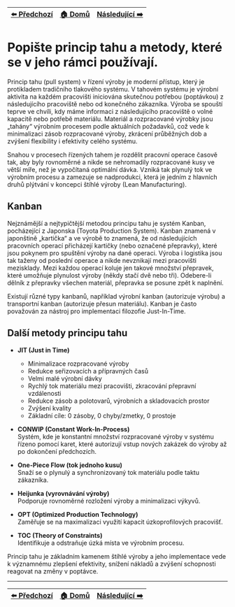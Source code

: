 <div align="center">

| [⬅️ Předchozí](otazka_29.md) | [🏠 Domů](../../README.md) | [Následující ➡️](otazka_31.md) |
|:-------------------------:|:---------------------------:|:-----------------------------:|

</div>

# Popište princip tahu a metody, které se v jeho rámci používají.

Princip tahu (pull system) v řízení výroby je moderní přístup, který je protikladem tradičního tlakového systému. V tahovém systému je výrobní aktivita na každém pracovišti iniciována skutečnou potřebou (poptávkou) z následujícího pracoviště nebo od konečného zákazníka. Výroba se spouští teprve ve chvíli, kdy máme informaci z následujícího pracoviště o volné kapacitě nebo potřebě materiálu. Materiál a rozpracované výrobky jsou „tahány“ výrobním procesem podle aktuálních požadavků, což vede k minimalizaci zásob rozpracované výroby, zkrácení průběžných dob a zvýšení flexibility i efektivity celého systému.

Snahou v procesech řízených tahem je rozdělit pracovní operace časově tak, aby byly rovnoměrné a nikde se nehromadily rozpracované kusy ve větší míře, než je vypočítaná optimální dávka. Vzniká tak plynulý tok ve výrobním procesu a zamezuje se nadprodukci, která je jedním z hlavních druhů plýtvání v koncepci štíhlé výroby (Lean Manufacturing).

## Kanban

Nejznámější a nejtypičtější metodou principu tahu je systém Kanban, pocházející z Japonska (Toyota Production System). Kanban znamená v japonštině „kartička“ a ve výrobě to znamená, že od následujících pracovních operací přicházejí kartičky (nebo označené přepravky), které jsou pokynem pro spuštění výroby na dané operaci. Výroba i logistika jsou tak taženy od poslední operace a nikde nevznikají mezi pracovišti mezisklady. Mezi každou operací koluje jen takové množství přepravek, které umožňuje plynulost výroby (někdy stačí dvě nebo tři). Odebere-li dělník z přepravky všechen materiál, přepravka se posune zpět k naplnění.

Existují různé typy kanbanů, například výrobní kanban (autorizuje výrobu) a transportní kanban (autorizuje přesun materiálu). Kanban je často považován za nástroj pro implementaci filozofie Just-In-Time.

## Další metody principu tahu

- **JIT (Just in Time)**  
    - Minimalizace rozpracované výroby  
    - Redukce seřizovacích a přípravných časů  
    - Velmi malé výrobní dávky  
    - Rychlý tok materiálu mezi pracovišti, zkracování přepravní vzdálenosti  
    - Redukce zásob a polotovarů, výrobních a skladovacích prostor  
    - Zvýšení kvality  
    - Základní cíle: 0 zásoby, 0 chyby/zmetky, 0 prostoje  

- **CONWIP (Constant Work-In-Process)**  
    Systém, kde je konstantní množství rozpracované výroby v systému řízeno pomocí karet, které autorizují vstup nových zakázek do výroby až po dokončení předchozích.

- **One-Piece Flow (tok jednoho kusu)**  
    Snaží se o plynulý a synchronizovaný tok materiálu podle taktu zákazníka.

- **Heijunka (vyrovnávání výroby)**  
    Podporuje rovnoměrné rozložení výroby a minimalizaci výkyvů.

- **OPT (Optimized Production Technology)**  
    Zaměřuje se na maximalizaci využití kapacit úzkoprofilových pracovišť.

- **TOC (Theory of Constraints)**  
    Identifikuje a odstraňuje úzká místa ve výrobním procesu.

Princip tahu je základním kamenem štíhlé výroby a jeho implementace vede k významnému zlepšení efektivity, snížení nákladů a zvýšení schopnosti reagovat na změny v poptávce.

---

<div align="center">

| [⬅️ Předchozí](otazka_29.md) | [🏠 Domů](../../README.md) | [Následující ➡️](otazka_31.md) |
|:-------------------------:|:---------------------------:|:-----------------------------:|

</div>